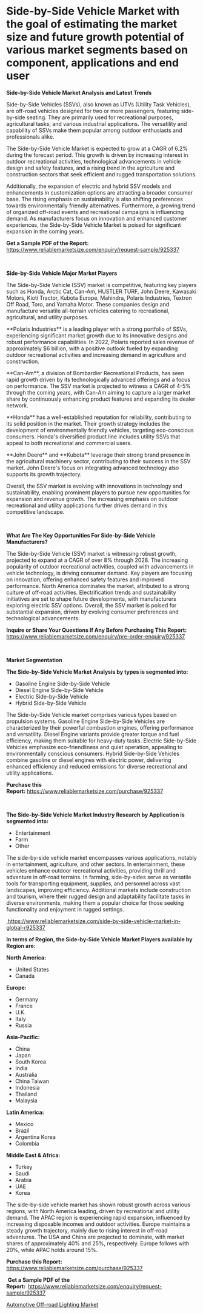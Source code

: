 <p><h1>Side-by-Side Vehicle Market with the goal of estimating the market size and future growth potential of various market segments based on component, applications and end user</h1></p><p><strong>Side-by-Side Vehicle Market Analysis and Latest Trends</strong></p>
<p><p>Side-by-Side Vehicles (SSVs), also known as UTVs (Utility Task Vehicles), are off-road vehicles designed for two or more passengers, featuring side-by-side seating. They are primarily used for recreational purposes, agricultural tasks, and various industrial applications. The versatility and capability of SSVs make them popular among outdoor enthusiasts and professionals alike.</p><p>The Side-by-Side Vehicle Market is expected to grow at a CAGR of 6.2% during the forecast period. This growth is driven by increasing interest in outdoor recreational activities, technological advancements in vehicle design and safety features, and a rising trend in the agriculture and construction sectors that seek efficient and rugged transportation solutions. </p><p>Additionally, the expansion of electric and hybrid SSV models and enhancements in customization options are attracting a broader consumer base. The rising emphasis on sustainability is also shifting preferences towards environmentally friendly alternatives. Furthermore, a growing trend of organized off-road events and recreational campaigns is influencing demand. As manufacturers focus on innovation and enhanced customer experiences, the Side-by-Side Vehicle Market is poised for significant expansion in the coming years.</p></p>
<p><strong>Get a Sample PDF of the Report:&nbsp;</strong> <a href="https://www.reliablemarketsize.com/enquiry/request-sample/925337?utm_campaign=3348&utm_medium=2&utm_source=Github&utm_content=ia&utm_term=24032025&utm_id=side-by-side-vehicle">https://www.reliablemarketsize.com/enquiry/request-sample/925337</a></p>
<p>&nbsp;</p>
<p><strong>Side-by-Side Vehicle Major Market Players</strong></p>
<p><p>The Side-by-Side Vehicle (SSV) market is competitive, featuring key players such as Honda, Arctic Cat, Can-Am, HUSTLER TURF, John Deere, Kawasaki Motors, Kioti Tractor, Kubota Europe, Mahindra, Polaris Industries, Textron Off Road, Toro, and Yamaha Motor. These companies design and manufacture versatile all-terrain vehicles catering to recreational, agricultural, and utility purposes.</p><p>**Polaris Industries** is a leading player with a strong portfolio of SSVs, experiencing significant market growth due to its innovative designs and robust performance capabilities. In 2022, Polaris reported sales revenue of approximately $6 billion, with a positive outlook fueled by expanding outdoor recreational activities and increasing demand in agriculture and construction.</p><p>**Can-Am**, a division of Bombardier Recreational Products, has seen rapid growth driven by its technologically advanced offerings and a focus on performance. The SSV market is projected to witness a CAGR of 4-5% through the coming years, with Can-Am aiming to capture a larger market share by continuously enhancing product features and expanding its dealer network.</p><p>**Honda** has a well-established reputation for reliability, contributing to its solid position in the market. Their growth strategy includes the development of environmentally friendly vehicles, targeting eco-conscious consumers. Honda's diversified product line includes utility SSVs that appeal to both recreational and commercial users.</p><p>**John Deere** and **Kubota** leverage their strong brand presence in the agricultural machinery sector, contributing to their success in the SSV market. John Deere's focus on integrating advanced technology also supports its growth trajectory.</p><p>Overall, the SSV market is evolving with innovations in technology and sustainability, enabling prominent players to pursue new opportunities for expansion and revenue growth. The increasing emphasis on outdoor recreational and utility applications further drives demand in this competitive landscape.</p></p>
<p>&nbsp;</p>
<p><strong>What Are The Key Opportunities For Side-by-Side Vehicle Manufacturers?</strong></p>
<p><p>The Side-by-Side Vehicle (SSV) market is witnessing robust growth, projected to expand at a CAGR of over 8% through 2028. The increasing popularity of outdoor recreational activities, coupled with advancements in vehicle technology, is driving consumer demand. Key players are focusing on innovation, offering enhanced safety features and improved performance. North America dominates the market, attributed to a strong culture of off-road activities. Electrification trends and sustainability initiatives are set to shape future developments, with manufacturers exploring electric SSV options. Overall, the SSV market is poised for substantial expansion, driven by evolving consumer preferences and technological advancements.</p></p>
<p><strong>Inquire or Share Your Questions If Any Before Purchasing This Report:</strong> <a href="https://www.reliablemarketsize.com/enquiry/pre-order-enquiry/925337?utm_campaign=3348&utm_medium=2&utm_source=Github&utm_content=ia&utm_term=24032025&utm_id=side-by-side-vehicle">https://www.reliablemarketsize.com/enquiry/pre-order-enquiry/925337</a></p>
<p>&nbsp;</p>
<p><strong>Market Segmentation</strong></p>
<p><strong>The Side-by-Side Vehicle Market Analysis by types is segmented into:</strong></p>
<p><ul><li>Gasoline Engine Side-by-Side Vehicle</li><li>Diesel Engine Side-by-Side Vehicle</li><li>Electric Side-by-Side Vehicle</li><li>Hybrid Side-by-Side Vehicle</li></ul></p>
<p><p>The Side-by-Side Vehicle market comprises various types based on propulsion systems. Gasoline Engine Side-by-Side Vehicles are characterized by their powerful combustion engines, offering performance and versatility. Diesel Engine variants provide greater torque and fuel efficiency, making them suitable for heavy-duty tasks. Electric Side-by-Side Vehicles emphasize eco-friendliness and quiet operation, appealing to environmentally conscious consumers. Hybrid Side-by-Side Vehicles combine gasoline or diesel engines with electric power, delivering enhanced efficiency and reduced emissions for diverse recreational and utility applications.</p></p>
<p><strong>Purchase this Report:&nbsp;</strong><a href="https://www.reliablemarketsize.com/purchase/925337?utm_campaign=3348&utm_medium=2&utm_source=Github&utm_content=ia&utm_term=24032025&utm_id=side-by-side-vehicle">https://www.reliablemarketsize.com/purchase/925337</a></p>
<p>&nbsp;</p>
<p><strong>The Side-by-Side Vehicle Market Industry Research by Application is segmented into:</strong></p>
<p><ul><li>Entertainment</li><li>Farm</li><li>Other</li></ul></p>
<p><p>The side-by-side vehicle market encompasses various applications, notably in entertainment, agriculture, and other sectors. In entertainment, these vehicles enhance outdoor recreational activities, providing thrill and adventure in off-road terrains. In farming, side-by-sides serve as versatile tools for transporting equipment, supplies, and personnel across vast landscapes, improving efficiency. Additional markets include construction and tourism, where their rugged design and adaptability facilitate tasks in diverse environments, making them a popular choice for those seeking functionality and enjoyment in rugged settings.</p></p>
<p><a href="https://www.reliablemarketsize.com/side-by-side-vehicle-market-in-global-r925337?utm_campaign=3348&utm_medium=2&utm_source=Github&utm_content=ia&utm_term=24032025&utm_id=side-by-side-vehicle">&nbsp;https://www.reliablemarketsize.com/side-by-side-vehicle-market-in-global-r925337</a></p>
<p><strong>In terms of Region, the Side-by-Side Vehicle Market Players available by Region are:</strong></p>
<p>
    <p> <strong> North America: </strong>
        <ul>
            <li>United States</li>
            <li>Canada</li>
        </ul>
        </p> 
    <p> <strong> Europe: </strong>
        <ul>
            <li>Germany</li>
            <li>France</li>
            <li>U.K.</li>
            <li>Italy</li>
            <li>Russia</li>
        </ul>
        </p> 
    <p> <strong> Asia-Pacific: </strong>
        <ul>
            <li>China</li>
            <li>Japan</li>
            <li>South Korea</li>
            <li>India</li>
            <li>Australia</li>
            <li>China Taiwan</li>
            <li>Indonesia</li>
            <li>Thailand</li>
            <li>Malaysia</li>
        </ul>
        </p> 
    <p> <strong> Latin America: </strong>
        <ul>
            <li>Mexico</li>
            <li>Brazil</li>
            <li>Argentina Korea</li>
            <li>Colombia</li>
        </ul>
        </p> 
    <p> <strong> Middle East & Africa: </strong>
        <ul>
            <li>Turkey</li>
            <li>Saudi</li>
            <li>Arabia</li>
            <li>UAE</li>
            <li>Korea</li>
        </ul>
    </p>
    </p>
<p><p>The side-by-side vehicle market has shown robust growth across various regions, with North America leading, driven by recreational and utility demand. The APAC region is experiencing rapid expansion, influenced by increasing disposable incomes and outdoor activities. Europe maintains a steady growth trajectory, mainly due to rising interest in off-road adventures. The USA and China are projected to dominate, with market shares of approximately 40% and 25%, respectively. Europe follows with 20%, while APAC holds around 15%.</p></p>
<p><strong>Purchase this Report: </strong><a href="https://www.reliablemarketsize.com/purchase/925337?utm_campaign=3348&utm_medium=2&utm_source=Github&utm_content=ia&utm_term=24032025&utm_id=side-by-side-vehicle">https://www.reliablemarketsize.com/purchase/925337</a></p>
<p>&nbsp;<strong>Get a Sample PDF of the Report:&nbsp;&nbsp;</strong><a href="https://www.reliablemarketsize.com/enquiry/request-sample/925337?utm_campaign=3348&utm_medium=2&utm_source=Github&utm_content=ia&utm_term=24032025&utm_id=side-by-side-vehicle">https://www.reliablemarketsize.com/enquiry/request-sample/925337</a></p>
<p><strong></strong></p>
<p><p><a href="https://github.com/tafuaraasswn/Market-Research-Report-List-1/blob/main/automotive-off-road-lighting-market.md?utm_campaign=3348&utm_medium=2&utm_source=Github&utm_content=ia&utm_term=24032025&utm_id=side-by-side-vehicle">Automotive Off-road Lighting Market</a></p></p>